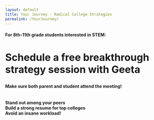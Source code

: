 ```yaml
---
layout: default
title: Your Journey - Radical College Strategies
permalink: /YourJourney/
---
```


<sectionpd>
<h4>For 8th-11th grade students interested in STEM:</h4>
<h2 style="font-size: 32px;">Schedule a free breakthrough strategy session with Geeta</h2>
<h4>Make sure both parent and student attend the meeting!</h4>
<br>

<div class="row3">
<div><b>Stand out among your peers</b></div>
<div><b>Build a strong resume for top colleges</b></div>
<div><b>Avoid an insane workload!</b></div>
</div>

<!-- Show personal calendar as busy on business calendar:
     https://medium.com/@willroman/auto-block-time-on-your-work-google-calendar-for-your-personal-events-2a752ae91dab -->
<!-- Calendly inline widget begin -->
<div class="calendly-inline-widget" data-url="https://calendly.com/geeta-radical/college-strategies?background_color=eff3fd" style="min-width:320px;height:800px;"></div>
<script type="text/javascript" src="https://assets.calendly.com/assets/external/widget.js" async></script>
<!-- Calendly inline widget end -->

</sectionpd>
